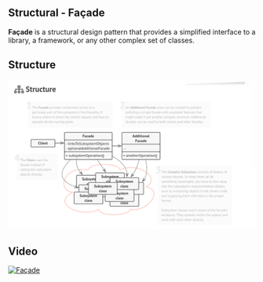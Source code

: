 ## Structural - Façade

**Façade** is a structural design pattern that provides a simplified interface to a library, a framework, or any other complex set of classes.

## Structure
[![Structural - Façade](../images/facade.png)](https://refactoring.guru/design-patterns/facade)

## Video
[![Façade](https://img.youtube.com/vi/8tyNCznvgW8/0.jpg)](https://www.youtube.com/watch?v=8tyNCznvgW8)
